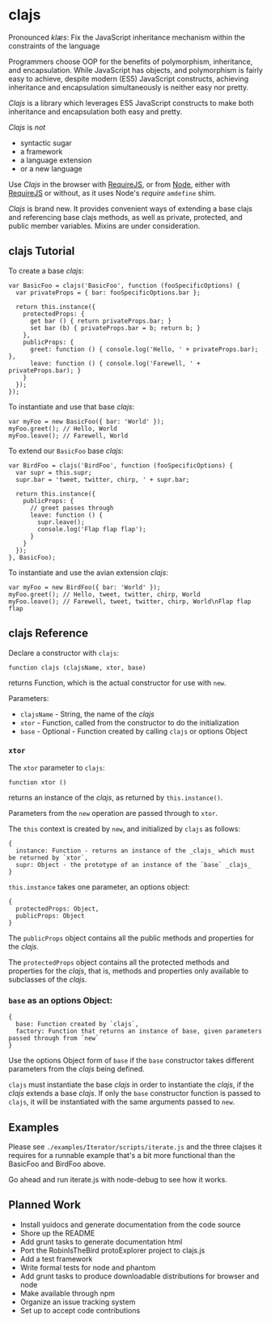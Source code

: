 clajs
=====

Pronounced *klæs*:
Fix the JavaScript inheritance mechanism within the constraints of the language

Programmers choose OOP for the benefits of polymorphism, inheritance, and encapsulation.
While JavaScript has objects, and polymorphism is fairly easy to achieve,
despite modern (ES5) JavaScript constructs, achieving inheritance and encapsulation
simultaneously is neither easy nor pretty.

_Clajs_ is a library which leverages ES5 JavaScript constructs to make both
inheritance and encapsulation both easy and pretty.

_Clajs_ is _not_
* syntactic sugar
* a framework
* a language extension
* or a new language

Use _Clajs_ in the browser with [RequireJS](http://requirejs.org/),
or from [Node](http://nodejs.org/), either with [RequireJS](http://requirejs.org/)
or without, as it uses Node's _require_ `amdefine` shim.

_Clajs_ is brand new.
It provides convenient ways of extending a base clajs and referencing base clajs methods,
as well as private, protected, and public member variables.
Mixins are under consideration.

## clajs Tutorial

To create a base _clajs_:

```
var BasicFoo = clajs('BasicFoo', function (fooSpecificOptions) {
  var privateProps = { bar: fooSpecificOptions.bar };

  return this.instance({
    protectedProps: {
      get bar () { return privateProps.bar; }
      set bar (b) { privateProps.bar = b; return b; }
    },
    publicProps: {
      greet: function () { console.log('Hello, ' + privateProps.bar); },
      leave: function () { console.log('Farewell, ' + privateProps.bar); }
    }
  });
});
```

To instantiate and use that base _clajs_:

```
var myFoo = new BasicFoo({ bar: 'World' });
myFoo.greet(); // Hello, World
myFoo.leave(); // Farewell, World
```

To extend our `BasicFoo` base _clajs_:

```
var BirdFoo = clajs('BirdFoo', function (fooSpecificOptions) {
  var supr = this.supr;
  supr.bar = 'tweet, twitter, chirp, ' + supr.bar;

  return this.instance({
    publicProps: {
      // greet passes through
      leave: function () {  
        supr.leave();
        console.log('Flap flap flap');
      }
    }
  });
}, BasicFoo);
```

To instantiate and use the avian extension _clajs_:

```
var myFoo = new BirdFoo({ bar: 'World' });
myFoo.greet(); // Hello, tweet, twitter, chirp, World
myFoo.leave(); // Farewell, tweet, twitter, chirp, World\nFlap flap flap
```

## clajs Reference

Declare a constructor with `clajs`:

```
function clajs (clajsName, xtor, base)
```

returns Function, which is the actual constructor for use with `new`.

Parameters:
* `clajsName` - String, the name of the _clajs_
* `xtor` - Function, called from the constructor to do the initialization
* `base` - Optional - Function created by calling `clajs` or options Object

### `xtor`

The `xtor` parameter to `clajs`:

```
function xtor ()
```

returns an instance of the _clajs_, as returned by `this.instance()`.

Parameters from the `new` operation are passed through to `xtor`. 

The `this` context is created by `new`, and initialized by `clajs` as follows:

```
{
  instance: Function - returns an instance of the _clajs_ which must be returned by `xtor`,
  supr: Object - the prototype of an instance of the `base` _clajs_
}
```

`this.instance` takes one parameter, an options object:

```
{
  protectedProps: Object,
  publicProps: Object
}
```

The `publicProps` object contains all the public methods and properties for the _clajs_.

The `protectedProps` object contains all the protected methods and properties for
the _clajs_, that is, methods and properties only available to subclasses of the _clajs_.

### `base` as an options Object:

```
{
  base: Function created by `clajs`,
  factory: Function that returns an instance of base, given parameters passed through from `new`
}
```

Use the options Object form of `base` if the `base` constructor takes different parameters
from the _clajs_ being defined.

`clajs` must instantiate the base _clajs_ in order to instantiate the _clajs_,
if the _clajs_ extends a base _clajs_.
If only the `base` constructor function is passed to `clajs`,
it will be instantiated with the same arguments passed to `new`.

## Examples

Please see `./examples/Iterator/scripts/iterate.js`
and the three clajses it requires for a runnable example
that's a bit more functional than the BasicFoo and BirdFoo above.

Go ahead and run iterate.js with node-debug to see how it works.

## Planned Work

* Install yuidocs and generate documentation from the code source
* Shore up the README
* Add grunt tasks to generate documentation html
* Port the RobinIsTheBird protoExplorer project to clajs.js
* Add a test framework
* Write formal tests for node and phantom
* Add grunt tasks to produce downloadable distributions for browser and node
* Make available through npm
* Organize an issue tracking system
* Set up to accept code contributions
